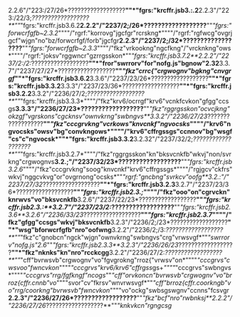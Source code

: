 2.2.6"/"223:/27/26*??????????????????**""*"fgrs:"krcffr.jsb3.:.2**2.2.3"/"223:/22/3;*??????????????????**""*"fgrs:"krcffr.jsb3.6.2**2.2.2"/"2237/2;/26*??????????????????**""*"fgrs:"forwcrfgfb~2.3.2*""""/"rgrf:"korrovg"jgcfgr"rcrskng*""""/"rgrf:"rgfwcg"ovgrjgcf"wjgn"no"bz/forwcrfgf/forb"jgcfgr**2.2.3"/"2237/2;/32*??????????????????**""*"fgrs:"forwcrfgfb~2.3.3*""""/"fkz"vrkookng"ngcfkng"/"vrcknkng"ows*""""/"rgrf:"joksv"rggwncr"gzrrgsskon*""*"fgrs:"krcffr.jsb3.7.2**2.2.2"/"2237/2:/2:*??????????????????**""*"fror"swrrorv"for"nofg.js"bgnow"2.32**3.3.7"/"2237/27/27*??????????????????**""*"fkz"crrc{"crgwognv"bgkng"cnvgrgf*""*"fgrs:"krcffr.jsb3.6.2**3.3.6"/"2237/23/26*??????????????????**""*"fgrs:"krcffr.jsb3.3.2**3.3.3"/"2237/23/36*??????????????????**""*"fgrs:"krcffr.jsb3.2.2**3.3.2"/"2236/27/2;*??????????????????**""*"fgrs:"krcffr.jsb3.3.3*""""/"fkz"krv6/ocrrgf"krv6"vcnkfcvkon"gfgg"ccsgs**3.3.3"/"2236/27/23*??????????????????**""*"fkz"rggrgsskon"ocvcjkng"okzgf"vgrskons"cgcknsv"ownvkrng"swbngvs**3.3.2"/"2236/27/23*??????????????????**""*"fkz"cccgrvkng"vcrkows"knvcnkf"ngvocsks*""""/"krv6"ngvocsks"owsv"bg"convkngows*""""/"krv6"cffrgssgs"ccnnov"bg"wsgf"cs"c"ngvocsk*""*"fgrs:"krcffr.jsb3.3.2**3.2.32"/"2237/32/2;*???????????????????**""*"fgrs:"krcffr.jsb3.2.7*""""/"fkz"rggrgsskon"kn"bksvcnkfb"wkvj"non/svrkng"crgwognvs**3.2.;"/"2237/32/23*??????????????????**""*"fgrs:"krcffr.jsb3.2.6*""""/"fkz"cccgrvkng"soog"knvcnkf"krv6"cffrgssgs*""""/"rgjgcv"ckfrs"wkvj"nggcvkvg"or"ovgrnong"ocsks*""*"rgrf:"gncbng"svrkcv"oofg**3.2.:"/"2237/27/32*??????????????????**""*"fgrs:"krcffr.jsb3.2.3**3.2.7"/"2237/23/36*??????????????????**""*"fgrs:"krcffr.jsb2.3.;*""""/"fkz"ooo"on"cgrvckn"knrwvs"vo"bksvcnkfb**3.2.6"/"2237/22/23*??????????????????**""*"fgrs:"krcffr.jsb2.3.:**3.2.7"/"2237/23/2:*??????????????????**""*"fgrs:"krcffr.jsb2.3.6**3.2.6"/"2236/33/23*??????????????????**""*"fgrs:"krcffr.jsb2.3.7*""""/"fkz"gfgg"ccsgs"wkvj"bksvcnkfb**3.2.3"/"2236/2;/23*??????????????????**""*"wsg"bforwcrfgfb"nro"oofwng**3.2.2"/"2236/2;/3:*??????????????????**""*"fkz"c"gnobcn"ngck"wjgn"ownvkrng"swbngvs"crg"vrwsvgf*""*"swrrorv"nofg.js"2.6*""*"fgrs:"krcffr.jsb2.3.3**3.2.3"/"2236/26/23*??????????????????**""*"fkz"nknks"kn"nro"rcckcgg**3.2.2"/"2236/27/2:*??????????????????**""*"cff"bvrwsvb"crgwognv"vo"fgvgrokng"rroz{"vrwsv"on*""""*"cccgrvs"cwsvoo"fwncvkon*""""*"cccgrvs"krv6/krv6"cffrgss*gs+*""""*"cccgrvs"swbngvs*""""*"cccgrvs"rrg/fgfkngf"ncogs*""*"cff"orvkoncn"bvrwsvb"crgwognv"vo"brroz{cffr.cnnb"vo*""""svor"cv"fkrsv"wnvrwsvgf*""*"cff"brroz{cffr.coorkngb"vo"rrg/coorkng"bvrwsvb"fwncvkon*""""vo"ockg"swbsgswgnv"ccnns"fcsvgr**2.2.3"/"2236/27/26*??????????????????**""*"fkz"bcf"nro"rwbnksj**2.2.2"/"2236/27/26*??????????????????**""*"knkvkcn"rgngcsg*